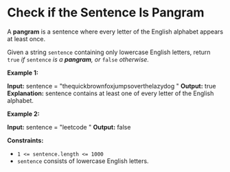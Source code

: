 # Check if the Sentence Is Pangram

A **pangram** is a sentence where every letter of the English alphabet appears at least once.

Given a string `sentence` containing only lowercase English letters, return `true` _if_ `sentence` _is a **pangram**, or_ `false` _otherwise._

**Example 1:**

**Input:** sentence =  "thequickbrownfoxjumpsoverthelazydog "
**Output:** true
**Explanation:** sentence contains at least one of every letter of the English alphabet.

**Example 2:**

**Input:** sentence =  "leetcode "
**Output:** false

**Constraints:**

* `1 <= sentence.length <= 1000`
* `sentence` consists of lowercase English letters.
